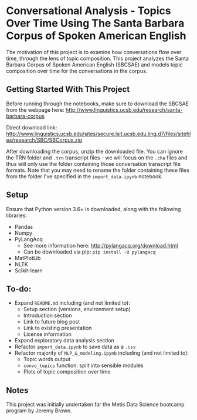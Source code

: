 # Conversational Analysis - Topics Over Time Using The Santa Barbara Corpus of Spoken American English

The motivation of this project is to examine how conversations flow over time, through the lens of topic composition. This project analyzes the Santa Barbara Corpus of Spoken American English (SBCSAE) and models topic composition over time for the conversations in the corpus.

## Getting Started With This Project

Before running through the notebooks, make sure to download the SBCSAE from the webpage here: http://www.linguistics.ucsb.edu/research/santa-barbara-corpus

Direct download link: http://www.linguistics.ucsb.edu/sites/secure.lsit.ucsb.edu.ling.d7/files/sitefiles/research/SBC/SBCorpus.zip

After downloading the corpus, unzip the downloaded file. You can ignore the TRN folder and `.trn` transcript files - we will focus on the `.cha` files and thus will only use the folder containing those conversation transcript file formats. Note that you may need to rename the folder containing these files from the folder I've specified in the `import_data.ipynb` notebook.

## Setup

Ensure that Python version 3.6+ is downloaded, along with the following libraries:
- Pandas
- Numpy
- PyLangAcq
  * See more information here: http://pylangacq.org/download.html
  * Can be downloaded via pip: `pip install -U pylangacq`
- MatPlotLib
- NLTK
- Scikit-learn

## To-do:
- Expand `README.md` including (and not limited to):
  * Setup section (versions, environment setup)
  * Introduction section
  * Link to future blog post
  * Link to existing presentation
  * License information
- Expand exploratory data analysis section
- Refactor `import_data.ipynb` to save data as a `.csv`
- Refactor majority of `NLP_&_modeling.ipynb` including (and not limited to):
  * Topic words output
  * `convo_topics` function: split into sensible modules
  * Plots of topic composition over time

## Notes

This project was initially undertaken far the Metis Data Science bootcamp program by Jeremy Brown.
